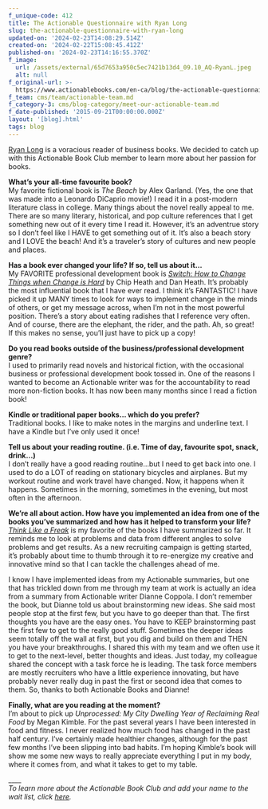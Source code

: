 ```yaml
---
f_unique-code: 412
title: The Actionable Questionnaire with Ryan Long
slug: the-actionable-questionnaire-with-ryan-long
updated-on: '2024-02-23T14:08:29.514Z'
created-on: '2024-02-22T15:08:45.412Z'
published-on: '2024-02-23T14:16:55.370Z'
f_image:
  url: /assets/external/65d7653a950c5ec7421b13d4_09.10_AQ-RyanL.jpeg
  alt: null
f_original-url: >-
  https://www.actionablebooks.com/en-ca/blog/the-actionable-questionnaire-with-ryan-long/
f_team: cms/team/actionable-team.md
f_category-3: cms/blog-category/meet-our-actionable-team.md
f_date-published: '2015-09-21T00:00:00.000Z'
layout: '[blog].html'
tags: blog
---
```


[Ryan Long](https://www.actionablebooks.com/en-ca/team/ryan-long/) is a voracious reader of business books. We decided to catch up with this Actionable Book Club member to learn more about her passion for books.

**What’s your all-time favourite book?**  
My favorite fictional book is _The Beach_ by Alex Garland. (Yes, the one that was made into a Leonardo DiCaprio movie!) I read it in a post-modern literature class in college. Many things about the novel really appeal to me. There are so many literary, historical, and pop culture references that I get something new out of it every time I read it. However, it’s an adventrue story so I don’t feel like I HAVE to get something out of it. It’s also a beach story and I LOVE the beach! And it’s a traveler’s story of cultures and new people and places.

**Has a book ever changed your life? If so, tell us about it…**  
My FAVORITE professional development book is [_Switch: How to Change Things when Change is Hard_](https://www.actionablebooks.com/en-ca/summaries/switch/) by Chip Heath and Dan Heath. It’s probably the most influential book that I have ever read. I think it’s FANTASTIC! I have picked it up MANY times to look for ways to implement change in the minds of others, or get my message across, when I’m not in the most powerful position. There’s a story about eating radishes that I reference very often. And of course, there are the elephant, the rider, and the path. Ah, so great! If this makes no sense, you’ll just have to pick up a copy!

**Do you read books outside of the business/professional development genre?**  
I used to primarily read novels and historical fiction, with the occasional business or professional development book tossed in. One of the reasons I wanted to become an Actionable writer was for the accountability to read more non-fiction books. It has now been many months since I read a fiction book!

**Kindle or traditional paper books… which do you prefer?**  
Traditional books. I like to make notes in the margins and underline text. I have a Kindle but I’ve only used it once!

**Tell us about your reading routine. (i.e. Time of day, favourite spot, snack, drink…)**  
I don’t really have a good reading routine…but I need to get back into one. I used to do a LOT of reading on stationary bicycles and airplanes. But my workout routine and work travel have changed. Now, it happens when it happens. Sometimes in the morning, sometimes in the evening, but most often in the afternoon.

**We’re all about action. How have you implemented an idea from one of the books you’ve summarized and how has it helped to transform your life?**  
[_Think Like a Freak_](https://www.actionablebooks.com/en-ca/summaries/think-like-a-freak/) is my favorite of the books I have summarized so far. It reminds me to look at problems and data from different angles to solve problems and get results. As a new recruiting campaign is getting started, it’s probably about time to thumb through it to re-energize my creative and innovative mind so that I can tackle the challenges ahead of me.

I know I have implemented ideas from my Actionable summaries, but one that has trickled down from me through my team at work is actually an idea from a summary from Actionable writer Dianne Coppola. I don’t remember the book, but Dianne told us about brainstorming new ideas. She said most people stop at the first few, but you have to go deeper than that. The first thoughts you have are the easy ones. You have to KEEP brainstorming past the first few to get to the really good stuff. Sometimes the deeper ideas seem totally off the wall at first, but you dig and build on them and THEN you have your breakthroughs. I shared this with my team and we often use it to get to the next-level, better thoughts and ideas. Just today, my colleague shared the concept with a task force he is leading. The task force members are mostly recruiters who have a little experience innovating, but have probably never really dug in past the first or second idea that comes to them. So, thanks to both Actionable Books and Dianne!

**Finally, what are you reading at the moment?**  
I’m about to pick up _Unprocessed: My City Dwelling Year of Reclaiming Real Food_ by Megan Kimble. For the past several years I have been interested in food and fitness. I never realized how much food has changed in the past half century. I’ve certainly made healthier changes, although for the past few months I’ve been slipping into bad habits. I’m hoping Kimble’s book will show me some new ways to really appreciate everything I put in my body, where it comes from, and what it takes to get to my table.

\_\_\_\_  
_To learn more about the Actionable Book Club and add your name to the wait list, click_ [_here_](http://actionablebooks.com/bookclub)_._
